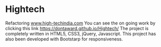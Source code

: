 # Hightech
Refactoring www.high-techindia.com
You can see the on going work by clicking this link https://dontaward.github.io/Hightech/
The project is completely written in HTML5, CSS3, jQuery, Javascript. This project has also been developed with Bootstarp for responsiveness.

